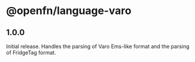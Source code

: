 # @openfn/language-varo

## 1.0.0

Initial release. Handles the parsing of Varo Ems-like format and the parsing of FridgeTag format.
